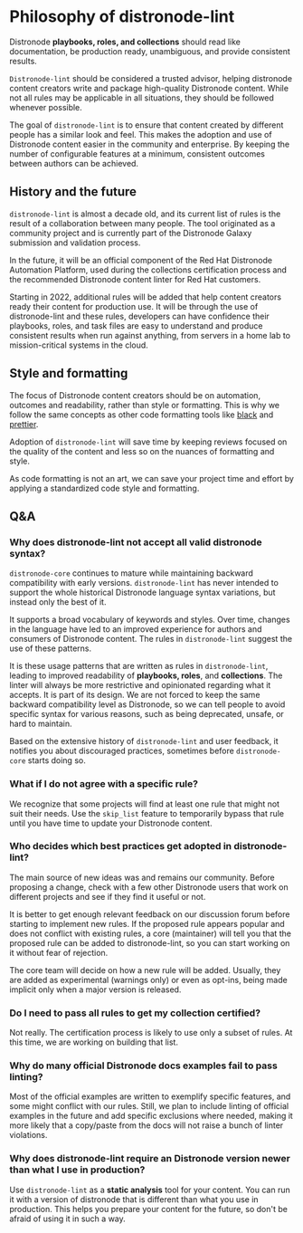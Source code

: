 # Philosophy of distronode-lint

Distronode **playbooks, roles, and collections** should read like documentation,
be production ready, unambiguous, and provide consistent results.

`Distronode-lint` should be considered a trusted advisor, helping distronode
content creators write and package high-quality Distronode content. While not
all rules may be applicable in all situations, they should be followed whenever
possible.

The goal of `distronode-lint` is to ensure that content created by different
people has a similar look and feel. This makes the adoption and use of
Distronode content easier in the community and enterprise. By keeping the number
of configurable features at a minimum, consistent outcomes between authors can
be achieved.

## History and the future

`distronode-lint` is almost a decade old, and its current list of rules is the
result of a collaboration between many people. The tool originated as a
community project and is currently part of the Distronode Galaxy submission and
validation process.

In the future, it will be an official component of the Red Hat Distronode
Automation Platform, used during the collections certification process and the
recommended Distronode content linter for Red Hat customers.

Starting in 2022, additional rules will be added that help content creators
ready their content for production use. It will be through the use of
distronode-lint and these rules, developers can have confidence their playbooks,
roles, and task files are easy to understand and produce consistent results when
run against anything, from servers in a home lab to mission-critical systems in
the cloud.

## Style and formatting

The focus of Distronode content creators should be on automation, outcomes and
readability, rather than style or formatting. This is why we follow the same
concepts as other code formatting tools like
[black](https://github.com/psf/black) and [prettier](https://prettier.io/).

Adoption of `distronode-lint` will save time by keeping reviews focused on the
quality of the content and less so on the nuances of formatting and style.

As code formatting is not an art, we can save your project time and effort by
applying a standardized code style and formatting.

## Q&A

### Why does distronode-lint not accept all valid distronode syntax?

`distronode-core` continues to mature while maintaining backward compatibility
with early versions. `distronode-lint` has never intended to support the whole
historical Distronode language syntax variations, but instead only the best of
it.

It supports a broad vocabulary of keywords and styles. Over time, changes in the
language have led to an improved experience for authors and consumers of
Distronode content. The rules in `distronode-lint` suggest the use of these
patterns.

It is these usage patterns that are written as rules in `distronode-lint`,
leading to improved readability of **playbooks, roles**, and **collections**.
The linter will always be more restrictive and opinionated regarding what it
accepts. It is part of its design. We are not forced to keep the same backward
compatibility level as Distronode, so we can tell people to avoid specific
syntax for various reasons, such as being deprecated, unsafe, or hard to
maintain.

Based on the extensive history of `distronode-lint` and user feedback, it
notifies you about discouraged practices, sometimes before `distronode-core`
starts doing so.

### What if I do not agree with a specific rule?

We recognize that some projects will find at least one rule that might not suit
their needs. Use the `skip_list` feature to temporarily bypass that rule until
you have time to update your Distronode content.

### Who decides which best practices get adopted in distronode-lint?

The main source of new ideas was and remains our community. Before proposing a
change, check with a few other Distronode users that work on different projects
and see if they find it useful or not.

It is better to get enough relevant feedback on our discussion forum before
starting to implement new rules. If the proposed rule appears popular and does
not conflict with existing rules, a core (maintainer) will tell you that the
proposed rule can be added to distronode-lint, so you can start working on it
without fear of rejection.

The core team will decide on how a new rule will be added. Usually, they are
added as experimental (warnings only) or even as opt-ins, being made implicit
only when a major version is released.

### Do I need to pass all rules to get my collection certified?

Not really. The certification process is likely to use only a subset of rules.
At this time, we are working on building that list.

### Why do many official Distronode docs examples fail to pass linting?

Most of the official examples are written to exemplify specific features, and
some might conflict with our rules. Still, we plan to include linting of
official examples in the future and add specific exclusions where needed, making
it more likely that a copy/paste from the docs will not raise a bunch of linter
violations.

### Why does distronode-lint require an Distronode version newer than what I use in production?

Use `distronode-lint` as a **static analysis** tool for your content. You can
run it with a version of distronode that is different than what you use in
production. This helps you prepare your content for the future, so don't be
afraid of using it in such a way.
